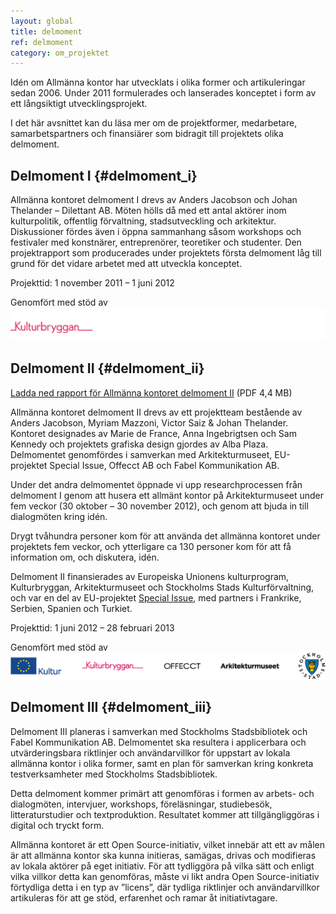 ```yaml
---
layout: global
title: delmoment
ref: delmoment
category: om_projektet
---
```


Idén om Allmänna kontor har utvecklats i olika former och artikuleringar sedan 2006. Under 2011 formulerades och lanserades konceptet i form av ett långsiktigt utvecklingsprojekt.

I det här avsnittet kan du läsa mer om de projektformer, medarbetare, samarbetspartners och finansiärer som bidragit till projektets olika delmoment.

## Delmoment I {#delmoment_i}

Allmänna kontoret delmoment I drevs av Anders Jacobson och Johan Thelander – Dilettant AB. Möten hölls då med ett antal aktörer inom kulturpolitik, offentlig förvaltning, stadsutveckling och arkitektur. Diskussioner fördes även i öppna sammanhang såsom workshops och festivaler med konstnärer, entreprenörer, teoretiker och studenter. Den projektrapport som producerades under projektets första delmoment låg till grund för det vidare arbetet med att utveckla konceptet.

Projekttid: 1 november 2011 – 1 juni 2012

Genomfört med stöd av  
![Logo Kulturbryggan](/assets/img/kb.png)

## Delmoment II {#delmoment_ii}

[Ladda ned rapport för Allmänna kontoret delmoment II](http://ubuntuone.com/2atmJOhX0hB87G0QDrlA7k) (PDF 4,4 MB)

Allmänna kontoret delmoment II drevs av ett projektteam bestående av Anders Jacobson, Myriam Mazzoni, Victor Saiz & Johan Thelander. Kontoret designades av Marie de France, Anna Ingebrigtsen och Sam Kennedy och projektets grafiska design gjordes av Alba Plaza. Delmomentet genomfördes i samverkan med Arkitekturmuseet, EU-projektet Special Issue, Offecct AB och Fabel Kommunikation AB. 

Under det andra delmomentet öppnade vi upp researchprocessen från delmoment I genom att husera ett allmänt kontor på Arkitekturmuseet under fem veckor (30 oktober – 30 november 2012), och genom att bjuda in till dialogmöten kring idén.

Drygt tvåhundra personer kom för att använda det allmänna kontoret under projektets fem veckor, och ytterligare ca 130 personer kom för att få information om, och diskutera, idén.

Delmoment II finansierades av Europeiska Unionens kulturprogram, Kulturbryggan, Arkitekturmuseet och Stockholms Stads Kulturförvaltning, och var en del av EU-projektet [Special Issue](http://specialissue.eu), med partners i Frankrike, Serbien, Spanien och Turkiet. 

Projekttid: 1 juni 2012 – 28 februari 2013

Genomfört med stöd av  
![Logor Europeiska Unionens kulturprogram, Kulturbryggan, Offecc AB, Arkitekturmuseet och Stockholms Stads Kulturförvaltning](/assets/img/logos.png)

## Delmoment III {#delmoment_iii}
Delmoment III planeras i samverkan med Stockholms Stadsbibliotek och Fabel Kommunikation AB. Delmomentet ska resultera i applicerbara och utvärderingsbara riktlinjer och användarvillkor för uppstart av lokala allmänna kontor i olika former, samt en plan för samverkan kring konkreta testverksamheter med Stockholms Stadsbibliotek.

Detta delmoment kommer primärt att genomföras i formen av arbets- och dialogmöten, intervjuer, workshops, föreläsningar, studiebesök, litteraturstudier och textproduktion. Resultatet kommer att tillgängliggöras i digital och tryckt form.

Allmänna kontoret är ett Open Source-initiativ, vilket innebär att ett av målen är att allmänna kontor ska kunna initieras, samägas, drivas och modifieras av lokala aktörer på eget initiativ. För att tydliggöra på vilka sätt och enligt vilka villkor detta kan genomföras, måste vi likt andra Open Source-initiativ förtydliga detta i en typ av ”licens”, där tydliga riktlinjer och användarvillkor artikuleras för att ge stöd, erfarenhet och ramar åt initiativtagare.


